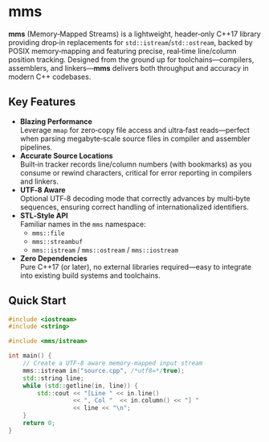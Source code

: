 # mms

**mms** (Memory‑Mapped Streams) is a lightweight, header‑only C++17 library providing drop‑in replacements for `std::istream`/`std::ostream`, backed by POSIX memory‑mapping and featuring precise, real‑time line/column position tracking. Designed from the ground up for toolchains—compilers, assemblers, and linkers—**mms** delivers both throughput and accuracy in modern C++ codebases.

## Key Features

- **Blazing Performance**  
  Leverage `mmap` for zero‑copy file access and ultra‑fast reads—perfect when parsing megabyte‑scale source files in compiler and assembler pipelines.
- **Accurate Source Locations**  
  Built‑in tracker records line/column numbers (with bookmarks) as you consume or rewind characters, critical for error reporting in compilers and linkers.
- **UTF‑8 Aware**  
  Optional UTF‑8 decoding mode that correctly advances by multi‑byte sequences, ensuring correct handling of internationalized identifiers.
- **STL‑Style API**  
  Familiar names in the `mms` namespace:
  - `mms::file`
  - `mms::streambuf`
  - `mms::istream` / `mms::ostream` / `mms::iostream`
- **Zero Dependencies**  
  Pure C++17 (or later), no external libraries required—easy to integrate into existing build systems and toolchains.

## Quick Start

```cpp
#include <iostream>
#include <string>

#include <mms/istream>

int main() {
    // Create a UTF-8 aware memory-mapped input stream
    mms::istream in("source.cpp", /*utf8=*/true);
    std::string line;
    while (std::getline(in, line)) {
        std::cout << "[Line " << in.line()
                  << ", Col "  << in.column() << "] "
                  << line << "\n";
    }
    return 0;
}
```
